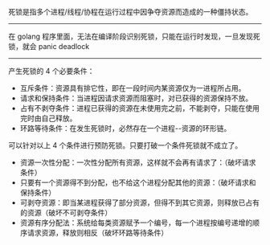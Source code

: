 死锁是指多个进程/线程/协程在运行过程中因争夺资源而造成的一种僵持状态。

---
在 golang 程序里面，无法在编译阶段识别死锁，只能在运行时发现，一旦发现死锁，就会 panic deadlock

---


产生死锁的 4 个必要条件：

- 互斥条件：资源具有排它性，即在一段时间内某资源仅为一进程所占用。
- 请求和保持条件：当进程因请求资源而阻塞时，对已获得的资源保持不放。
- 占有不剥夺条件：进程已获得的资源在未使用完之前，不能剥夺，只能在使用完时由自己释放。
- 环路等待条件：在发生死锁时，必然存在一个进程--资源的环形链。


可以针对以上 4 个条件进行预防死锁。只要打破一个条件死锁就不成立了。

- 资源一次性分配：一次性分配所有资源，这样就不会再有请求了：（破坏请求条件）
- 只要有一个资源得不到分配，也不给这个进程分配其他的资源：（破坏请求和保持条件）
- 可剥夺资源：即当某进程获得了部分资源，但得不到其它资源，则释放已占有的资源（破坏不可剥夺条件）
- 资源有序分配法：系统给每类资源赋予一个编号，每一个进程按编号递增的顺序请求资源，释放则相反（破坏环路等待条件）
